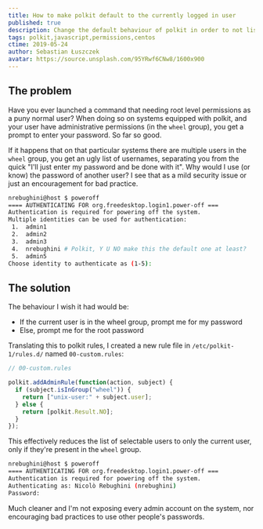 ```yaml
---
title: How to make polkit default to the currently logged in user
published: true
description: Change the default behaviour of polkit in order to not list all the admin users when commands need root elevation
tags: polkit,javascript,permissions,centos
ctime: 2019-05-24
author: Sebastian Łuszczek
avatar: https://source.unsplash.com/95YRwf6CNw8/1600x900
---
```


## The problem

Have you ever launched a command that needing root level permissions as a puny normal user? When doing so on systems equipped with polkit, and your user have administrative permissions (in the `wheel` group), you get a prompt to enter your password. So far so good.

If it happens that on that particular systems there are multiple users in the `wheel` group, you get an ugly list of usernames, separating you from the quick "I'll just enter my password and be done with it". Why would I use (or know) the password of another user? I see that as a mild security issue or just an encouragement for bad practice.

```bash
nrebughini@host $ poweroff
==== AUTHENTICATING FOR org.freedesktop.login1.power-off ===
Authentication is required for powering off the system.
Multiple identities can be used for authentication:
 1.  admin1
 2.  admin2
 3.  admin3
 4.  nrebughini # Polkit, Y U NO make this the default one at least?
 5.  admin5
Choose identity to authenticate as (1-5):
```

## The solution

The behaviour I wish it had would be:

- If the current user is in the wheel group, prompt me for my password
- Else, prompt me for the root password

Translating this to polkit rules, I created a new rule file in `/etc/polkit-1/rules.d/` named `00-custom.rules`:

```javascript
// 00-custom.rules

polkit.addAdminRule(function(action, subject) {
  if (subject.isInGroup("wheel")) {
    return ["unix-user:" + subject.user];
  } else {
    return [polkit.Result.NO];
  }
});
```

This effectively reduces the list of selectable users to only the current user, only if they're present in the `wheel` group.

```bash
nrebughini@host $ poweroff
==== AUTHENTICATING FOR org.freedesktop.login1.power-off ===
Authentication is required for powering off the system.
Authenticating as: Nicolò Rebughini (nrebughini)
Password:
```

Much cleaner and I'm not exposing every admin account on the system, nor encouraging bad practices to use other people's passwords.
